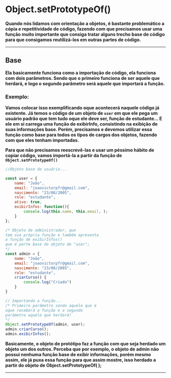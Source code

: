 # Object.setPrototypeOf()

**Quando nós lidamos com orientação a objetos, é bastante problemático a cópia e repetitividade de código, fazendo com que precisamos usar uma função muito importante que consiga tratar alguns trecho base de código para que consigamos reutilizá-los em outras partes de código.**

---

## Base

**Ela basicamente funciona como a importação de código, ela funciona com dois parâmetros. Sendo que o primeiro funciona de ser aquele que herdará, e logo o segundo parâmetro será aquele que importará a função.**

### Exemplo:

**Vamos colocar isso exemplificando oque acontecerá naquele código já existente. Já temos o código de um objeto de `user` em que ele pega um usuário padrão que tem tudo oque ele deve ser, função de estudante... E ele em si carrega uma função de exibirInfo, consistindo na exibição de suas informações base. Porém, precisamos e devemos utilizar essa função como base para todos os tipos de cargos dos objetos, fazendo com que eles tenham importadas.**

**Para que não precisamos reescrevê-las e usar um péssimo hábito de copiar código, vamos importá-la a partir da função de `Object.setPrototypeOf()`**

```jsx
//Objeto base de usuário...

const user = {
    name: "João", 
    email: "joaovictorpfr@gmail.com",
    nascimento: "23/08/2005",
    role: "estudante",
    ativo: true,
    exibirInfos: function(){
        console.log(this.name, this.email, );
    }
};

/* Objeto de administrador, que 
tem sua própria função e também apresenta 
a função de exibirInfos() 
que é parte base do objeto de "user";
*/
const admin = {
    nome: "João",
    email: "joaovictorpfr@gmail.com",
    nascimento: "23/08/2005",
    role: "estudante",
    criarCurso() {
        console.log("Criado")
    }
}

// Importando a função...
/* Primeiro parâmetro sendo aquele que é 
oque receberá a função e o segundo 
parâmetro aquele que herdará!
*/
Object.setPrototypeOf(admin, user);
admin.criarCurso();
admin.exibirInfos();
```

**Basicamente, o objeto de protótipo faz a função com que seja herdado um objeto um dos outros. Perceba que por exemplo, o objeto de admin não possui nenhuma função base de exibir informações, porém mesmo assim, ele já puxa essa função para que assim mostre, isso herdado a partir do objeto de Object.setPrototypeOf( );**

---